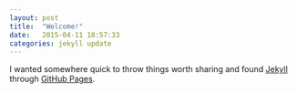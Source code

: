 ```yaml
---
layout: post
title:  "Welcome!"
date:   2015-04-11 18:57:33
categories: jekyll update
---
```


I wanted somewhere quick to throw things worth sharing and found [Jekyll][jekyll] through [GitHub Pages][gp].

[jekyll]:      http://jekyllrb.com
[gp]:          https://pages.github.com/
